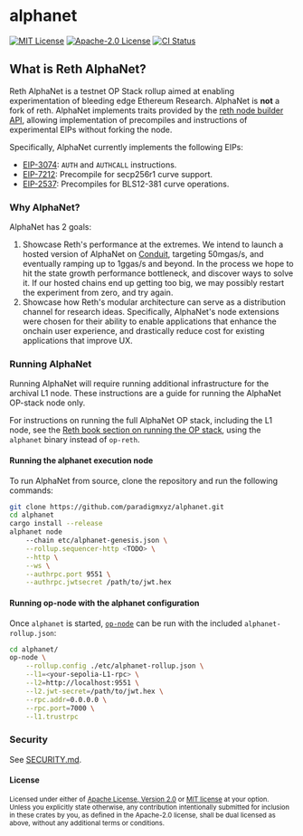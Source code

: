 # alphanet

<!-- [![Crates.io][crates-badge]][crates-io] -->
<!-- [![Downloads][downloads-badge]][crates-io] -->
[![MIT License][mit-badge]][mit-url]
[![Apache-2.0 License][apache-badge]][apache-url]
[![CI Status][actions-badge]][actions-url]

## What is Reth AlphaNet?

Reth AlphaNet is a testnet OP Stack rollup aimed at enabling experimentation of bleeding edge Ethereum Research.
AlphaNet is __not__ a fork of reth.
AlphaNet implements traits provided by the [reth node builder API](https://paradigmxyz.github.io/reth/docs/reth_node_builder/index.html), allowing implementation of precompiles and instructions of experimental EIPs without forking the node.

Specifically, AlphaNet currently implements the following EIPs:
 - [EIP-3074](https://eips.ethereum.org/EIPS/eip-3074): `AUTH` and `AUTHCALL` instructions.
 - [EIP-7212](https://eips.ethereum.org/EIPS/eip-7212): Precompile for secp256r1 curve support.
 - [EIP-2537](https://eips.ethereum.org/EIPS/eip-2537): Precompiles for BLS12-381 curve operations.

### Why AlphaNet?

AlphaNet has 2 goals:
1. Showcase Reth's performance at the extremes. We intend to launch a hosted version of AlphaNet on [Conduit](https://conduit.xyz/), targeting 50mgas/s, and eventually ramping up to 1ggas/s and beyond. In the process we hope to hit the state growth performance bottleneck, and discover ways to solve it. If our hosted chains end up getting too big, we may possibly restart the experiment from zero, and try again.
2. Showcase how Reth's modular architecture can serve as a distribution channel for research ideas. Specifically,
AlphaNet's node extensions were chosen for their ability to enable applications that enhance the onchain user experience, and
drastically reduce cost for existing applications that improve UX.

### Running AlphaNet

Running AlphaNet will require running additional infrastructure for the archival L1 node. These instructions are a guide for
running the AlphaNet OP-stack node only.

For instructions on running the full AlphaNet OP stack, including the L1 node, see the [Reth book section on running the OP stack](https://paradigmxyz.github.io/reth/run/optimism.html), using the `alphanet` binary instead of `op-reth`.

#### Running the alphanet execution node

To run AlphaNet from source, clone the repository and run the following commands:

```bash
git clone https://github.com/paradigmxyz/alphanet.git
cd alphanet
cargo install --release
alphanet node
    --chain etc/alphanet-genesis.json \
    --rollup.sequencer-http <TODO> \
    --http \
    --ws \
    --authrpc.port 9551 \
    --authrpc.jwtsecret /path/to/jwt.hex
```

#### Running op-node with the alphanet configuration

Once `alphanet` is started, [`op-node`](https://github.com/ethereum-optimism/optimism/tree/develop/op-node) can be run with the
included `alphanet-rollup.json`:

```bash
cd alphanet/
op-node \
    --rollup.config ./etc/alphanet-rollup.json \
    --l1=<your-sepolia-L1-rpc> \
    --l2=http://localhost:9551 \
    --l2.jwt-secret=/path/to/jwt.hex \
    --rpc.addr=0.0.0.0 \
    --rpc.port=7000 \
    --l1.trustrpc
```

### Security

See [SECURITY.md](SECURITY.md).

#### License

<sup>
Licensed under either of <a href="LICENSE-APACHE">Apache License, Version
2.0</a> or <a href="LICENSE-MIT">MIT license</a> at your option.
</sup>

<br>

<sub>
Unless you explicitly state otherwise, any contribution intentionally submitted
for inclusion in these crates by you, as defined in the Apache-2.0 license,
shall be dual licensed as above, without any additional terms or conditions.
</sub>

<!-- [crates-badge]: https://img.shields.io/crates/v/alphanet.svg -->
<!-- [crates-io]: https://crates.io/crates/alphanet -->
<!-- [downloads-badge]: https://img.shields.io/crates/d/alphanet -->
[mit-badge]: https://img.shields.io/badge/license-MIT-blue.svg
[apache-badge]: https://img.shields.io/badge/license-Apache--2.0-blue.svg
[mit-url]: LICENSE-MIT
[apache-url]: LICENSE-APACHE
[actions-badge]: https://github.com/paradigmxyz/alphanet/workflows/unit/badge.svg
[actions-url]: https://github.com/paradigmxyz/alphanet/actions?query=workflow%3ACI+branch%3Amain
